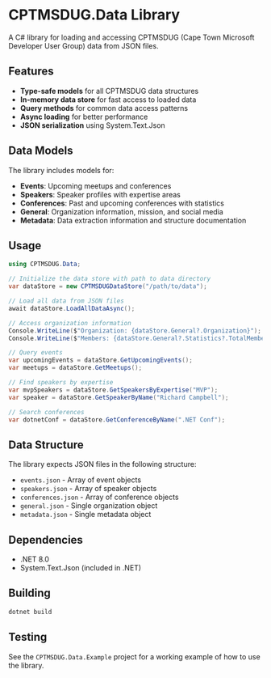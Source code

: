 # CPTMSDUG.Data Library

A C# library for loading and accessing CPTMSDUG (Cape Town Microsoft Developer User Group) data from JSON files.

## Features

- **Type-safe models** for all CPTMSDUG data structures
- **In-memory data store** for fast access to loaded data
- **Query methods** for common data access patterns
- **Async loading** for better performance
- **JSON serialization** using System.Text.Json

## Data Models

The library includes models for:

- **Events**: Upcoming meetups and conferences
- **Speakers**: Speaker profiles with expertise areas
- **Conferences**: Past and upcoming conferences with statistics
- **General**: Organization information, mission, and social media
- **Metadata**: Data extraction information and structure documentation

## Usage

```csharp
using CPTMSDUG.Data;

// Initialize the data store with path to data directory
var dataStore = new CPTMSDUGDataStore("/path/to/data");

// Load all data from JSON files
await dataStore.LoadAllDataAsync();

// Access organization information
Console.WriteLine($"Organization: {dataStore.General?.Organization}");
Console.WriteLine($"Members: {dataStore.General?.Statistics?.TotalMembers}");

// Query events
var upcomingEvents = dataStore.GetUpcomingEvents();
var meetups = dataStore.GetMeetups();

// Find speakers by expertise
var mvpSpeakers = dataStore.GetSpeakersByExpertise("MVP");
var speaker = dataStore.GetSpeakerByName("Richard Campbell");

// Search conferences
var dotnetConf = dataStore.GetConferenceByName(".NET Conf");
```

## Data Structure

The library expects JSON files in the following structure:

- `events.json` - Array of event objects
- `speakers.json` - Array of speaker objects  
- `conferences.json` - Array of conference objects
- `general.json` - Single organization object
- `metadata.json` - Single metadata object

## Dependencies

- .NET 8.0
- System.Text.Json (included in .NET)

## Building

```bash
dotnet build
```

## Testing

See the `CPTMSDUG.Data.Example` project for a working example of how to use the library.